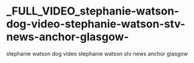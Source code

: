 # _FULL_VIDEO_stephanie-watson-dog-video-stephanie-watson-stv-news-anchor-glasgow-
stephanie watson dog video stephanie watson stv news anchor glasgow 
